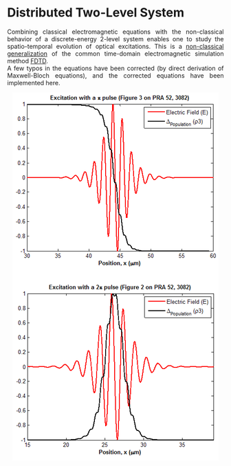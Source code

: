 # Distributed Two-Level System
<p align="justify">
Combining classical electromagnetic equations with the non-classical behavior of a discrete-energy 2-level system enables one to study the spatio-temporal evolution of optical excitations. This is a <a href="http://journals.aps.org/pra/abstract/10.1103/PhysRevA.52.3082" target="_blank">non-classical generalization</a> of the common time-domain electromagnetic simulation method <a href="https://en.wikipedia.org/wiki/Finite-difference_time-domain_method" target="_blank">FDTD</a>.
<br/>
A few typos in the equations have been corrected (by direct derivation of Maxwell-Bloch equations), and the corrected equations have been implemented here.
</p>
<p align="center">
<img src="./1pi2pi.png"></img>
</p>

